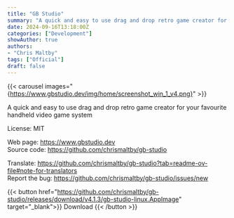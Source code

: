 ```yaml
---
title: "GB Studio"
summary: "A quick and easy to use drag and drop retro game creator for your favourite handheld video game system"
date: 2024-09-16T13:18:00Z
categories: ["Development"]
showAuthor: true
authors:
- "Chris Maltby"
tags: ["Official"]
draft: false
---
```

{{< carousel images="{https://www.gbstudio.dev/img/home/screenshot_win_1_v4.png}" >}}

A quick and easy to use drag and drop retro game creator for your favourite handheld video game system

License: MIT

Web page: <https://www.gbstudio.dev>  
Source code: <https://github.com/chrismaltby/gb-studio>

Translate: <https://github.com/chrismaltby/gb-studio?tab=readme-ov-file#note-for-translators>  
Report the bug: <https://github.com/chrismaltby/gb-studio/issues/new>  

{{< button href="https://github.com/chrismaltby/gb-studio/releases/download/v4.1.3/gb-studio-linux.AppImage" target="_blank">}}
Download
{{< /button >}}